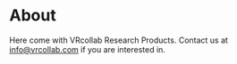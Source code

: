 # About

Here come with VRcollab Research Products.
Contact us at info@vrcollab.com if you are interested in.

